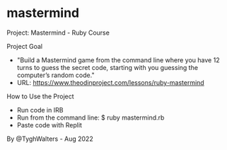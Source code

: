 # mastermind
Project: Mastermind - Ruby Course

Project Goal

- "Build a Mastermind game from the command line where you have 12 turns to guess the secret code, starting with you guessing the computer’s random code."
- URL: https://www.theodinproject.com/lessons/ruby-mastermind

How to Use the Project

- Run code in IRB
- Run from the command line:  $ ruby mastermind.rb 
- Paste code with Replit


By @TyghWalters - Aug 2022